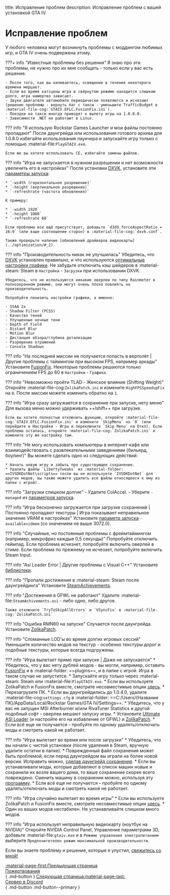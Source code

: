 title: Исправление проблем
description: Исправление проблем с вашей установкой GTA IV.

# Исправление проблем
У любого человека могут возникнуть проблемы с моддингом любимых игр, и GTA IV очень подвержена этому.

???+ info "Известные проблемы без решения"
    Я знаю про эти проблемы, не нужно про их мне сообщать - только если у вас есть решение.

    - После того, как вы напиваетесь, освещение в течение некоторого времени мерцает.
    - Если во время катсцены игра в свёрнутом режиме находится слишком долго, игра намертво зависает.
    - Звуки двигателя автомобиля периодически появляются и исчезают (решение проблемы - вернуть баг с такси - уменьшите TrafficBudget в :material-file-cog:`GTAIV.EFLC.FusionFix.ini`).
    - Поездки на такси иногда приводят к вылету игры на 1.0.8.0.
    - Зависимости .NET не работают в Linux.

??? info "Я использую Rockstar Games Launcher и мои файлы постоянно пропадают"
    После даунгрейда или использования готового архива для 1.0.8.0 избегайте использования лаунчера и запускайте игру только с помощью :material-file:`PlayGTAIV.exe`.

    Если же вы хотите использовать CE, избегайте замены файлов.

??? info "Игра не запускается в нужном разрешении и нет возможности увеличить его в настройках"
    После установки [DXVK](optimization.md), установите эти [параметры запуска](../additional-setup/#_2):

    * `-width (горизонтальное разрешение)`
    * `-height (вертикальное разрешение)`
    * `-refreshrate (частота обновления)`

    К примеру:

    * `-width 1920`
    * `-height 1080`
    * `-refreshrate 60`

    Если проблема все ещё присутствует, добавьте `d3d9.forceAspectRatio = 16:9` (или ваше соотношение сторон) в :material-file-cog:`dxvk.conf`.

    Также проверьте наличие [обновлений драйверов видеокарты](../optimization/#_2).

??? info "Производительность никак не улучшилась"
    Убедитесь, что [DXVK](optimization.md) установлен правильно, и что используются [оптимальные настройки графики](../additional-setup/#_3). Не забудьте отключить кэш шейдеров в :material-steam: Steam в `Настройки` - `Загрузки` при использовании DXVK.

    Убедитесь, что не используются никакие оверлеи по типу Rainmeter в полноэкранном режиме, они могут очень плохо повлиять на производительность.

    Попробуйте понизить настройки графики, а именно:

    - SSAA 2x
    - Shadow Filter (PCSS)
    - Качество теней
    - Улучшенные ночные тени
    - Depth of Field
    - Distant Blur
    - Motion Blur
    - Дистанция обзора/глубина детализации
    - Разрешение отражений
    - Console Shadows

??? info "На последней миссии не получается попасть в вертолёт | Другие проблемы с таймингом при высоком FPS, например аркады"
    Установите [FusionFix](essential-modding/fusionfix.md). Некоторые проблемы решаются только ограничением FPS до 60 в `Настройки` - `Графика`.

??? info "Невозможно пройти TLAD - Женское влияние (Shifting Weight)"
    Откройте :material-file-cog:`ZolikaPatch.ini` и измените `HighFPSSpeedupFix` на `0`. После миссии можете изменить обратно на `1`.

??? info "Игра сразу загружается в сохранение при запуске, нету меню"
    Для вызова меню можно удерживать ++lshift++ при загрузке.

    Если вы хотите полностью отключить функцию, откройте :material-file-cog:`GTAIV.EFLC.FusionFix.ini` и измените `SkipMenu` на `0` (или перейдите в Настройки - Игра и переключите `Skip Menu` на Откл). Если проблема осталась, откройте :material-file-cog:`ZolikaPatch.ini` и измените эту же настройку там.

??? info "Не могу использовать компьютеры в интернет-кафе или взаимодействовать с развлекательными заведениями (бильярд, боулинг)"
    Вы можете сделать одно из следующих действий:

    * Начать новую игру и забыть про существующее сохранение.
    * Удалить файлы `LibertyTweaks` из :material-folder: ==IVSDKDotNet\scripts== (если вы не используете `IVSDKDotNet` для других модов, вы также можете удалить все файлы относящееся к ему из папки с игрой).

??? info "Загрузки слишком долгие"
    - Удалите ColAccel.
    - Уберите `-managed` из [параметров запуска](../additional-setup/#_2).

??? info "Игра бесконечно загружается при загрузке сохранений | Постоянно пропадают текстуры | Игра показывает неправильное значение VRAM в настройках"
    Установите [параметр запуска](../additional-setup/#_2) `-availablevidmem` (со значением не выше 3072.0).

??? info "Случайные, но постоянные проблемы с фреймтаймингом (например, микрофриз каждые 0,5 секунды)"
    Попробуйте отключить геймпад. Если проблема исчезнет, попробуйте включить оверлей в стиме. Если проблема по прежнему не исчезает, попробуйте включить Steam Input.

??? info "Asi Loader Error | Другие проблемы с Visual C++"
    Установите [библиотеки](index.md).

??? info "Пропали достижения в :material-steam: Steam после даунгрейдинга"
    Установите [SteamAchievements](https://gtaforums.com/topic/957432-steam-achievements-for-1070-1080/).

??? info "Достижения в GFWL не работают"
    Удалите :material-file:`SteamAchivements.asi` - либо одно, либо другое.

    Также отключите `TryToSkipAllErrors` и `VSyncFix` в :material-file-cog:`ZolikaPatch.ini`

??? info "Ошибка RMN60 на запуске"
    Случается после даунгрейда. Установите [ZolikaPatch](essential-modding/zolikapatch.md).

??? info "Сломанные LOD'ы во время долгих игровых сессий"
    Уменьшите количество модов на текстур - особенно текстуры дорог и подобные текстуры, которые всегда подгружены.

??? info "Игра вылетает прямо при запуске | Даже не запускается"
    * Убедитесь, что у вас нету дублей модов - вы могли, например, оставить [FusionFix](essential-modding/fusionfix.md) и в :material-folder: ==plugins==, и в папке с игрой. Игра в таком случае не запустится.
    * Запускайте игру только через :material-steam: Steam или :material-file:`PlayGTAIV.exe`.
    * Если вы используете ZolikaPatch и FusionFix вместе, смотрите несовместимые опции [здесь](essential-modding/fusionfix.md).
    * Перезагрузите ПК.
    * Если вы даунгрейдились до 1.0.4.0, удалите :material-file-cog:`settings.cfg` в :material-folder: ==C:/Users/(Название ПК)/AppData/Local/Rockstar Games/GTA IV/Settings==.
    * Убедитесь, что у вас не запущен MSI Afterburner и/или RivaTuner Statistics и другой подобный софт - оверлеи мешают запуску игры.
    * Установите [Ultimate ASI Loader](../mod-dependencies/#ultimate-asi-loader) (и настройте его на избавление от GFWL) и [ZolikaPatch](essential-modding/zolikapatch.md).
    * Если всё еще не получается - пробуйте по одному удалять/отключать моды и смотреть какой не работает.

??? info "Игра вылетает во время или после загрузки"
    * Убедитесь, что вы начали с чистой установки (после удаления в Steam, вручную удалите остатки в папке).
    * Поврежденный файл сохранения может быть проблемой, если перед даунгрейдом вы играли на более новой версии. Исправить можно, [сделав даунгрейд сохранения](../downgrading/#_5).
    * Если вы устанавливали моды, которые добавляют в список машин новые и сохранили их возле вашего дома, то ваше сохранение скорее всего повреждено. Сменить машину в сохранении можно, используя эту [программу](https://x3t-infinity.com/GTAIV_SE).
    * Если всё еще не получается - пробуйте по одному удалять/отключать моды и смотреть какой не работает.

??? info "Игра случайно вылетает во время игры"
    * Если вы используете ZolikaPatch и FusionFix вместе, смотрите несовместимые опции [здесь](essential-modding/fusionfix.md).
    * Один из ваших модов нестабилен. Не устанавливайте слишком много модов.

??? info "Игра использует неправильную видеокарту (ноутбук на NVIDIA)"
    Откройте NVIDIA Control Panel, Управление параметрами 3D, добавьте :material-file:`gtaiv.exe` и в `Режиме управления электропитанием` выберите `Предпочитетелен режим максимальной производительности`.

Если вы знаете проблему и решение, которые я упустил, [свяжитесь со мной!](contact-me.md)

[:material-page-first:Предыдущая страница <br>Пожертвования</br>](support.md){ .md-button } [Следующая страница:material-page-last: <br>Сервер в Discord</br>](contact-me.md){ .md-button .md-button--primary }